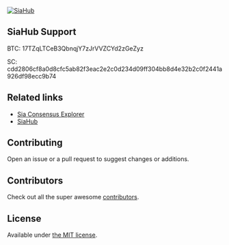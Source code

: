 <p align="center">

[![SiaHub](http://siahub.info/img/siahub_big.png)](http://siahub.info/)

</p>

## SiaHub Support

BTC: 17TZqLTCeB3QbnqjY7zJrVVZCYd2zGeZyz

SC: cdd2806cf8a0d8cfc5ab82f3eac2e2c0d234d09ff304bb8d4e32b2c0f2441a926df98ecc9b74

## Related links
- [Sia Consensus Explorer](https://github.com/S-anasol/SiaConsensusExplorer)
- [SiaHub](https://github.com/S-anasol/siahub)

## Contributing

Open an issue or a pull request to suggest changes or additions.

## Contributors

Check out all the super awesome [contributors](https://github.com/S-anasol/consensus.siahub.info/graphs/contributors).


## License

Available under [the MIT license](http://mths.be/mit).
